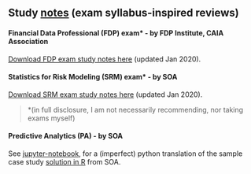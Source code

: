 ## Study [notes](notes) (exam syllabus-inspired reviews)

#### Financial Data Professional (FDP) exam* - by FDP Institute, CAIA Association
[Download FDP exam study notes here](https://terence-lim.github.io/notes/FDP.pdf) (updated Jan 2020).

#### Statistics for Risk Modeling (SRM) exam* - by SOA
[Download SRM exam study notes here](https://terence-lim.github.io/notes/SRM.pdf) (updated Jan 2020).

> *(in full disclosure, I am not necessarily recommending, nor taking exams myself)

#### Predictive Analytics (PA) - by SOA
See [jupyter-notebook](exam-pa-hospital-readmission-sample-sol.ipynb),
for a (imperfect) python translation of the sample case study
[solution in R](https://www.soa.org/education/exam-req/edu-exam-pa-detail/) from SOA.
